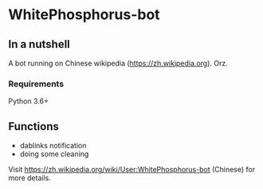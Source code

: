 # WhitePhosphorus-bot

## In a nutshell
A bot running on Chinese wikipedia (https://zh.wikipedia.org). Orz.
### Requirements
Python 3.6+

## Functions
* dablinks notification
* doing some cleaning

Visit https://zh.wikipedia.org/wiki/User:WhitePhosphorus-bot (Chinese) for more details.
